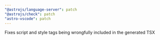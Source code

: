 ```yaml
---
"@astrojs/language-server": patch
"@astrojs/check": patch
"astro-vscode": patch
---
```


Fixes script and style tags being wrongfully included in the generated TSX
